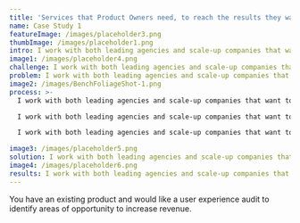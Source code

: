 ```yaml
---
title: 'Services that Product Owners need, to reach the results they want.'
name: Case Study 1
featureImage: /images/placeholder3.png
thumbImage: /images/placeholder1.png
intro: I work with both leading agencies and scale-up companies that want to create user-centric products. Driven by insights, research studies and the latest design methodologies.
image1: /images/placeholder4.png
challenge: I work with both leading agencies and scale-up companies that want to create user-centric products. Driven by insights, research studies and the latest design methodologies.
problem: I work with both leading agencies and scale-up companies that want to create user-centric products. Driven by insights, research studies and the latest design methodologies.
image2: /images/BenchFoliageShot-1.png
process: >-
  I work with both leading agencies and scale-up companies that want to create user-centric products. Driven by insights, research studies and the latest design methodologies. 

  I work with both leading agencies and scale-up companies that want to create user-centric products. Driven by insights, research studies and the latest design methodologies.

  I work with both leading agencies and scale-up companies that want to create user-centric products. Driven by insights, research studies and the latest design methodologies.

image3: /images/placeholder5.png
solution: I work with both leading agencies and scale-up companies that want to create user-centric products. Driven by insights, research studies and the latest design methodologies.
image4: /images/placeholder6.png
results: I work with both leading agencies and scale-up companies that want to create user-centric products. Driven by insights, research studies and the latest design methodologies.
---
```


You have an existing product and would like a user experience audit to identify areas of opportunity to increase revenue.
